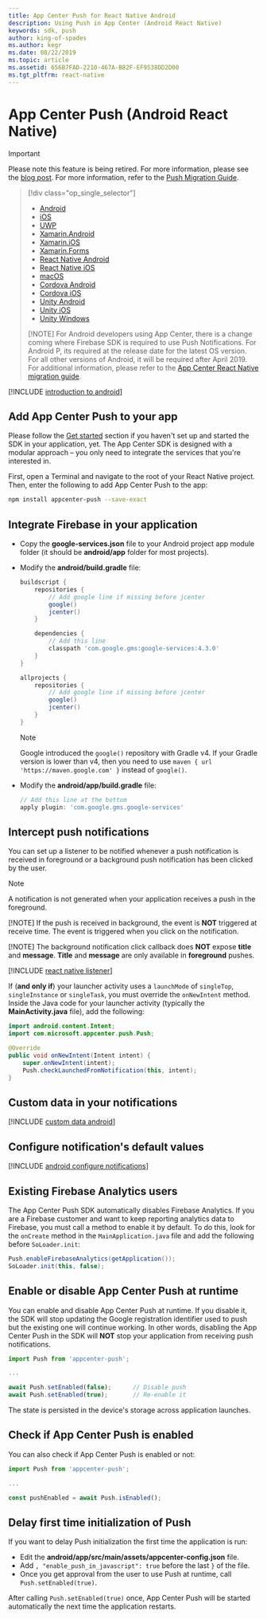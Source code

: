 ```yaml
---
title: App Center Push for React Native Android
description: Using Push in App Center (Android React Native)
keywords: sdk, push
author: king-of-spades
ms.author: kegr
ms.date: 08/22/2019
ms.topic: article
ms.assetid: 656B7FAD-2210-467A-B82F-EF9538DD2D00
ms.tgt_pltfrm: react-native
---
```


# App Center Push (Android React Native)
> [!IMPORTANT]
> Please note this feature is being retired. For more information, please see the [blog post](https://devblogs.microsoft.com/appcenter/app-center-mbaas-retirement/). For more information, refer to the [Push Migration Guide](~/migration/push/index.md).

> [!div  class="op_single_selector"]
> * [Android](android.md)
> * [iOS](ios.md)
> * [UWP](uwp.md)
> * [Xamarin.Android](xamarin-android.md)
> * [Xamarin.iOS](xamarin-ios.md)
> * [Xamarin.Forms](xamarin-forms.md)
> * [React Native Android](react-native-android.md)
> * [React Native iOS](react-native-ios.md)
> * [macOS](macos.md)
> * [Cordova Android](cordova-android.md)
> * [Cordova iOS](cordova-ios.md)
> * [Unity Android](unity-android.md)
> * [Unity iOS](unity-ios.md)
> * [Unity Windows](unity-windows.md)
> 
> [!NOTE]
> For Android developers using App Center, there is a change coming where Firebase SDK is required to use Push Notifications. For Android P, its required at the release date for the latest OS version. For all other versions of Android, it will be required after April 2019. For additional information, please refer to the [App Center React Native migration guide](migration/react-native-android.md).

[!INCLUDE [introduction to android](includes/introduction-android.md)]

## Add App Center Push to your app

Please follow the [Get started](~/sdk/getting-started/react-native.md) section if you haven't set up and started the SDK in your application, yet.
The App Center SDK is designed with a modular approach – you only need to integrate the services that you're interested in.

First, open a Terminal and navigate to the root of your React Native project. Then, enter the following to add App Center Push to the app:

   ```bash
   npm install appcenter-push --save-exact
   ```

## Integrate Firebase in your application

- Copy the **google-services.json** file to your Android project app module folder (it should be **android/app** folder for most projects).
- Modify the **android/build.gradle** file:

    ```groovy
    buildscript {
        repositories {
            // Add google line if missing before jcenter
            google()
            jcenter()
        }

        dependencies {
            // Add this line
            classpath 'com.google.gms:google-services:4.3.0'
        }
    }

    allprojects {
        repositories {
            // Add google line if missing before jcenter
            google()
            jcenter()
        }
    }
    ```

    > [!NOTE]
    > Google introduced the `google()` repository with Gradle v4. If your Gradle version is lower than v4, then you need to use `maven { url 'https://maven.google.com' }` instead of `google()`.

- Modify the **android/app/build.gradle** file:

    ```groovy
    // Add this line at the bottom
    apply plugin: 'com.google.gms.google-services'
    ```

## Intercept push notifications

You can set up a listener to be notified whenever a push notification is received in foreground or a background push notification has been clicked by the user.

> [!NOTE]
> A notification is not generated when your application receives a push in the foreground.
> 
> [!NOTE]
> If the push is received in background, the event is **NOT** triggered at receive time.
> The event is triggered when you click on the notification.
> 
> [!NOTE]
> The background notification click callback does **NOT** expose **title** and **message**.
> **Title** and **message** are only available in **foreground** pushes.

[!INCLUDE [react native listener](includes/react-native-listener.md)]

If (**and only if**) your launcher activity uses a `launchMode` of `singleTop`, `singleInstance` or `singleTask`, you must override the `onNewIntent` method. Inside the Java code for your launcher activity (typically the **MainActivity.java** file), add the following:

```java
import android.content.Intent;
import com.microsoft.appcenter.push.Push;

@Override
public void onNewIntent(Intent intent) {
    super.onNewIntent(intent);
    Push.checkLaunchedFromNotification(this, intent);
}
```

## Custom data in your notifications

[!INCLUDE [custom data android](includes/custom-data-android.md)]

## Configure notification's default values

[!INCLUDE [android configure notifications](includes/android-configure-notifications.md)]

## Existing Firebase Analytics users

The App Center Push SDK automatically disables Firebase Analytics. If you are a Firebase customer and want to keep reporting analytics data to Firebase, you must call a method to enable it by default. To do this, look for the `onCreate` method in the `MainApplication.java` file and add the following before `SoLoader.init`:

```java
Push.enableFirebaseAnalytics(getApplication());
SoLoader.init(this, false);
```

## Enable or disable App Center Push at runtime

You can enable and disable App Center Push at runtime. If you disable it, the SDK will stop updating the Google registration identifier used to push but the existing one will continue working. In other words, disabling the App Center Push in the SDK will **NOT** stop your application from receiving push notifications.

```javascript
import Push from 'appcenter-push';

...

await Push.setEnabled(false);      // Disable push
await Push.setEnabled(true);       // Re-enable it
```

The state is persisted in the device's storage across application launches.

## Check if App Center Push is enabled

You can also check if App Center Push is enabled or not:

```javascript
import Push from 'appcenter-push';

...

const pushEnabled = await Push.isEnabled();
```

## Delay first time initialization of Push

If you want to delay Push initialization the first time the application is run:

* Edit the **android/app/src/main/assets/appcenter-config.json** file.
* Add `, "enable_push_in_javascript": true` before the last `}` of the file.
* Once you get approval from the user to use Push at runtime, call `Push.setEnabled(true)`.

After calling `Push.setEnabled(true)` once, App Center Push will be started automatically the next time the application restarts.
